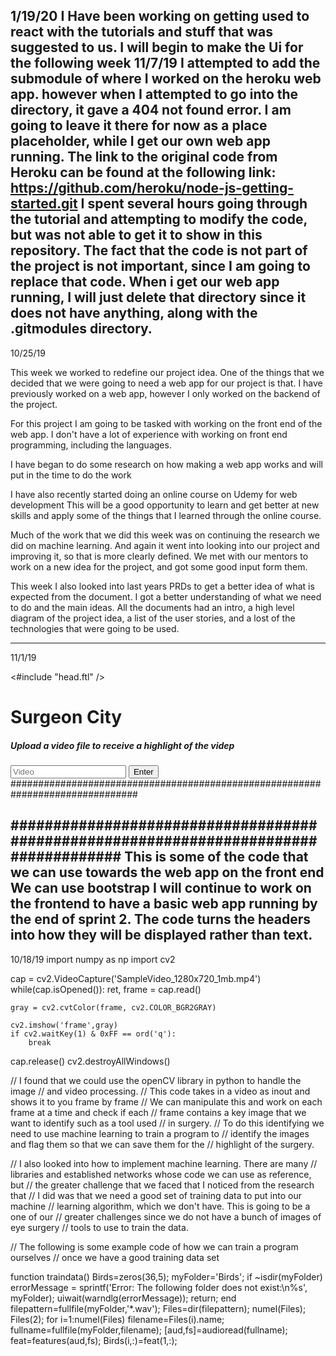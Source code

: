 1/19/20
I Have been working on getting used to react with the tutorials and stuff that was suggested to us.
I will begin to make the Ui for the following week
11/7/19
I attempted to add the submodule of where I worked on the heroku web app. however
when I attempted to go into the directory, it gave a 404 not found error. I am going to
leave it there for now as a place placeholder, while I get our own web app running.
The link to the original code from Heroku can be found at the following link:
https://github.com/heroku/node-js-getting-started.git
I spent several hours going through the tutorial and attempting to modify the code,
but was not able to get it to show in this repository. The fact that the code is not
part of the project is not important, since I am going to replace that code. When i get our web app running, I will just delete that directory since it does not have anything,
along with the .gitmodules directory.
-------------------------------------------------------------------------------
10/25/19

This week we worked to redefine our project idea. One of the things that we decided that we were going to need a web app for our project is that. I have previously worked on a web app, however I only worked on the backend of the project.

For this project I am going to be tasked with working on the front end of the web app. I don't have a lot of experience with working on front end programming, including the languages.

I have began to do some research on how making a web app works and will put in the time to do the work

I have also recently started doing an online course on Udemy for web development This will be a good opportunity to learn and get better at new skills and apply some of the things that I learned through the online course.

Much of the work that we did this week was on continuing the research we did on machine learning. And again it went into looking into our project and improving it, so that is more clearly defined. We met with our mentors to work on a new idea for the project, and got some good input form them.

This week I also looked into last years PRDs to get a better idea of what is expected from the document. I got a better understanding of what we need to do and the main ideas. All the documents had an intro, a high level diagram of the project idea, a list of the user stories, and a lost of the technologies that were going to be used.

-------------------------------------------------------------------------------------
11/1/19
<!DOCTYPE html>
<html>
	<head>
		<title>Surgeon City!</title>
   		<#include "head.ftl" />
 	</head>
	<body>
		<div class="body-container">
			<div id="title-text" class="flex-column">
	   			<h1 id="title">Surgeon City</h1>
	  			<h5 id="subtitle">Upload a video file to receive a highlight of the videp</h5>
			</div>
			<div id="search-section" class="flex-row">
				<input type="text" id="searchbar" placeholder="Video"></input>
				<button id="">Enter</button>
	         <div class="result-container" style="display: none">
                  <div id="result-header" class="flex-row">
                        <div id="back-to-index" class="clickable">
                                <h1>ASE</h1>
                        </div>
                  <input type="text" id="video-input" placeholder="Enter Video Here"></input>
                  <button id="video highlight result">Search</button>
                    </div>
                        <div id="result-list"></div>
            </div>
      </body>
</html>
###############################################################################
<meta charset="UTF-8">
<meta name="viewport" content="width=device-width, initial-scale=1.0">

<!-- Latest compiled and minified CSS -->
<link rel="stylesheet" href="https://maxcdn.bootstrapcdn.com/bootstrap/4.1.3/css/bootstrap.min.css">

<link rel="stylesheet" href="/css/index.css" />

<!-- Import JS for index.ftl -->
<script src="/js/index.js"></script>

<!-- Popper JS -->
<script src="https://cdnjs.cloudflare.com/ajax/libs/popper.js/1.14.3/umd/popper.min.js"></script>

<!-- Latest compiled JavaScript -->
<script src="https://maxcdn.bootstrapcdn.com/bootstrap/4.1.3/js/bootstrap.min.js"></script>
#####################################################################################
This is some of the code that we can use towards the web app on the front end
We can use bootstrap
I will continue to work on the frontend to have a basic web app running by the
end of sprint 2. The code turns the headers into how they will be displayed rather
than text.
-----------------------------------------------------------------------------------
10/18/19
import numpy as np import cv2

cap = cv2.VideoCapture('SampleVideo_1280x720_1mb.mp4')
while(cap.isOpened()):
    ret, frame = cap.read()

    gray = cv2.cvtColor(frame, cv2.COLOR_BGR2GRAY)

    cv2.imshow('frame',gray)
    if cv2.waitKey(1) & 0xFF == ord('q'):
        break

cap.release()
cv2.destroyAllWindows()

// I found that we could use the openCV library in python to handle the image
// and video processing.
// This code takes in a video as inout and shows it to you frame by frame
// We can manipulate this and work on each frame at a time and check if each
// frame contains a key image that we want to identify such as a tool used
// in surgery.
// To do this identifying we need to use machine learning to train a program to
//  identify the images and flag them so that we can save them for the
// highlight of the surgery.

// I also looked into how to implement machine learning. There are many
// libraries and established networks whose code we can use as reference, but
//  the greater challenge that we faced that I noticed from the research that
// I did was that we need a good set of training data to put into our machine
// learning algorithm, which we don't have. This is going to be a one of our
// greater challenges since we do not have a bunch of images of eye surgery
// tools to use to train the data.

// The following is some example code of how we can train a program ourselves
// once we have a good training data set

function traindata()
Birds=zeros(36,5);
myFolder='Birds';
if ~isdir(myFolder)
  errorMessage = sprintf('Error: The following folder does not exist:\n%s', myFolder);
  uiwait(warndlg(errorMessage));
  return;
end
filepattern=fullfile(myFolder,'*.wav');
Files=dir(filepattern);
numel(Files);
Files(2);
for i=1:numel(Files)
    filename=Files(i).name;
    fullname=fullfile(myFolder,filename);
    [aud,fs]=audioread(fullname);
    feat=features(aud,fs);
    Birds(i,:)=feat(1,:);
